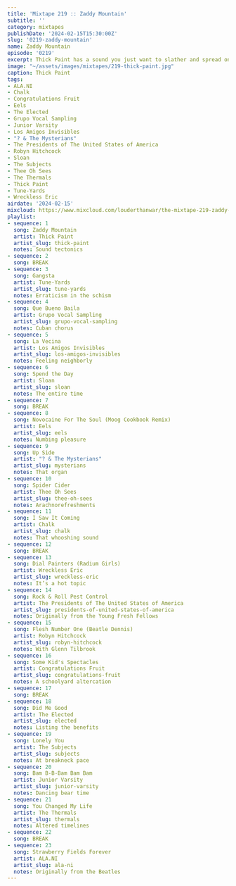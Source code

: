 ```yaml
---
title: 'Mixtape 219 :: Zaddy Mountain'
subtitle: ''
category: mixtapes
publishDate: '2024-02-15T15:30:00Z'
slug: '0219-zaddy-mountain'
name: Zaddy Mountain
episode: '0219'
excerpt: Thick Paint has a sound you just want to slather and spread on.
image: "~/assets/images/mixtapes/219-thick-paint.jpg"
caption: Thick Paint
tags:
- ALA.NI
- Chalk
- Congratulations Fruit
- Eels
- The Elected
- Grupo Vocal Sampling
- Junior Varsity
- Los Amigos Invisibles
- "? & The Mysterians"
- The Presidents of The United States of America
- Robyn Hitchcock
- Sloan
- The Subjects
- Thee Oh Sees
- The Thermals
- Thick Paint
- Tune-Yards
- Wreckless Eric
airdate: '2024-02-15'
mixcloud: https://www.mixcloud.com/louderthanwar/the-mixtape-219-zaddy-mountain-2024-02-15/
playlist:
- sequence: 1
  song: Zaddy Mountain
  artist: Thick Paint
  artist_slug: thick-paint
  notes: Sound tectonics
- sequence: 2
  song: BREAK
- sequence: 3
  song: Gangsta
  artist: Tune-Yards
  artist_slug: tune-yards
  notes: Erraticism in the schism
- sequence: 4
  song: Que Bueno Baila
  artist: Grupo Vocal Sampling
  artist_slug: grupo-vocal-sampling
  notes: Cuban chorus
- sequence: 5
  song: La Vecina
  artist: Los Amigos Invisibles
  artist_slug: los-amigos-invisibles
  notes: Feeling neighborly
- sequence: 6
  song: Spend the Day
  artist: Sloan
  artist_slug: sloan
  notes: The entire time
- sequence: 7
  song: BREAK
- sequence: 8
  song: Novocaine For The Soul (Moog Cookbook Remix)
  artist: Eels
  artist_slug: eels
  notes: Numbing pleasure
- sequence: 9
  song: Up Side
  artist: "? & The Mysterians"
  artist_slug: mysterians
  notes: That organ
- sequence: 10
  song: Spider Cider
  artist: Thee Oh Sees
  artist_slug: thee-oh-sees
  notes: Arachnorefreshments
- sequence: 11
  song: I Saw It Coming
  artist: Chalk
  artist_slug: chalk
  notes: That whooshing sound
- sequence: 12
  song: BREAK
- sequence: 13
  song: Dial Painters (Radium Girls)
  artist: Wreckless Eric
  artist_slug: wreckless-eric
  notes: It’s a hot topic
- sequence: 14
  song: Rock & Roll Pest Control
  artist: The Presidents of The United States of America
  artist_slug: presidents-of-united-states-of-america
  notes: Originally from the Young Fresh Fellows
- sequence: 15
  song: Flesh Number One (Beatle Dennis)
  artist: Robyn Hitchcock
  artist_slug: robyn-hitchcock
  notes: With Glenn Tilbrook
- sequence: 16
  song: Some Kid's Spectacles
  artist: Congratulations Fruit
  artist_slug: congratulations-fruit
  notes: A schoolyard altercation
- sequence: 17
  song: BREAK
- sequence: 18
  song: Did Me Good
  artist: The Elected
  artist_slug: elected
  notes: Listing the benefits
- sequence: 19
  song: Lonely You
  artist: The Subjects
  artist_slug: subjects
  notes: At breakneck pace
- sequence: 20
  song: Bam B-B-Bam Bam Bam
  artist: Junior Varsity
  artist_slug: junior-varsity
  notes: Dancing bear time
- sequence: 21
  song: You Changed My Life
  artist: The Thermals
  artist_slug: thermals
  notes: Altered timelines
- sequence: 22
  song: BREAK
- sequence: 23
  song: Strawberry Fields Forever
  artist: ALA.NI
  artist_slug: ala-ni
  notes: Originally from the Beatles
---
```


